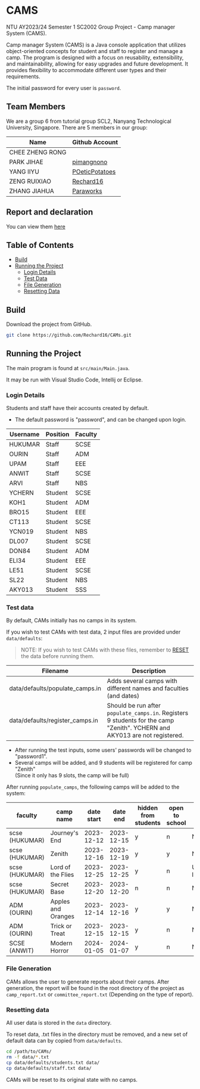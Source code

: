 # CAMS

NTU AY2023/24 Semester 1 SC2002 Group Project - Camp manager System (CAMS).

Camp manager System (CAMS) is a Java console application that utilizes object-oriented concepts for student and staff to register and manage a camp. The program is designed with a focus on reusability, extensibility, and maintainability, allowing for easy upgrades and future development. It provides flexibility to accommodate different user types and their requirements.

The initial password for every user is `password`.

## Team Members

We are a group 6 from tutorial group SCL2, Nanyang Technological University, Singapore. There are 5 members in our group:

| Name           | Github Account                                  
|----------------|-------------------------------------------------
|CHEE ZHENG RONG |
|PARK JIHAE      | [pimangnono](https://github.com/pimangnono)
|YANG IIYU       | [POeticPotatoes](https://github.com/POeticPotatoes)
|ZENG RUIXIAO    | [Rechard16](https://github.com/Rechard16)
|ZHANG JIAHUA    | [Paraworks](https://github.com/Paraworks)

## Report and declaration
You can view them [here](https://github.com/Rechard16/CAMs/tree/main/Report)

## Table of Contents
* [Build](#build)
* [Running the Project](#running-the-project)
    * [Login Details](#login-details)
    * [Test Data](#test-data)
    * [File Generation](#file-generation)
    * [Resetting Data](#resetting-data)

## Build

Download the project from GitHub.

```bash
git clone https://github.com/Rechard16/CAMs.git
```

## Running the Project
The main program is found at `src/main/Main.java`.

It may be run with Visual Studio Code, Intellij or Eclipse.

### Login Details
Students and staff have their accounts created by default.
* The default password is "password", and can be changed upon login.

| Username | Position | Faculty |
|-|-|-|
HUKUMAR|Staff|SCSE
OURIN|Staff|ADM
UPAM|Staff|EEE
ANWIT|Staff|SCSE
ARVI|Staff|NBS
YCHERN|Student|SCSE
KOH1|Student|ADM
BRO15|Student|EEE
CT113|Student|SCSE
YCN019|Student|NBS
DL007|Student|SCSE
DON84|Student|ADM
ELI34|Student|EEE
LE51|Student|SCSE
SL22|Student|NBS
AKY013|Student|SSS

### Test data
By default, CAMs initially has no camps in its system.

If you wish to test CAMs with test data, 2 input files are provided under `data/defaults`:

> NOTE: If you wish to test CAMs with these files, remember to [RESET](#resetting-data) the data before running them.

|Filename | Description|
| - | - |
| data/defaults/populate_camps.in | Adds several camps with different names and faculties (and dates)
| data/defaults/register_camps.in | Should be run after `populate_camps.in`. Registers 9 students for the camp "Zenith". YCHERN and AKY013 are not registered. 

* After running the test inputs, some users'  passwords will be changed to "password1".
* Several camps will be added, and 9 students will be registered for camp "Zenith"  
    (Since it only has 9 slots, the camp will be full)

After running `populate_camps`, the following camps will be added to the system:

faculty|camp name|date start|date end|hidden from students|open to school|location|slot|committee|registration deadline
|-|-|-|-|-|-|-|-|-|-|
scse (HUKUMAR)|Journey's End|2023-12-12|2023-12-15|y|n|NTU|10|2|2023-12-10
scse (HUKUMAR)|Zenith|2023-12-16|2023-12-19|y|y|NUS|9|1|2023-12-15
scse (HUKUMAR)|Lord of the Flies|2023-12-25|2023-12-25|y|n|Unknown Island|13|2|2023-10-10
scse (HUKUMAR)|Secret Base|2023-12-20|2023-12-20|n|n|NUS|13|2|2023-12-11
ADM (OURIN)|Apples and Oranges|2023-12-14|2023-12-16|y|y|NTU|10|2|2023-12-10
ADM (OURIN)|Trick or Treat|2023-12-15|2023-12-15|y|n|NTU|10|2|2023-12-10
SCSE (ANWIT)|Modern Horror|2024-01-05|2024-01-07|y|n|NUS|10|2|2023-12-10

### File Generation
CAMs allows the user to generate reports about their camps. After generation, the report will be found in the root directory of the project as `camp_report.txt` or `committee_report.txt` (Depending on the type of report).

### Resetting data
All user data is stored in the `data` directory.

To reset data, .txt files in the directory must be removed, and a new set of default data can by copied from `data/defaults`.

```bash
cd /path/to/CAMs/
rm -f data/*.txt
cp data/defaults/students.txt data/
cp data/defaults/staff.txt data/
```

CAMs will be reset to its original state with no camps.

